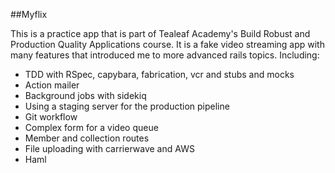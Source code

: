 ##Myflix

This is a practice app that is part of Tealeaf Academy's Build Robust and Production Quality Applications course.  It is a fake video streaming app with many features that introduced me to more advanced rails topics. Including:

- TDD with RSpec, capybara, fabrication, vcr and stubs and mocks
- Action mailer
- Background jobs with sidekiq
- Using a staging server for the production pipeline
- Git workflow
- Complex form for a video queue
- Member and collection routes
- File uploading with carrierwave and AWS
- Haml

